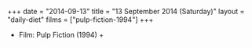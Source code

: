 +++
date = "2014-09-13"
title = "13 September 2014 (Saturday)"
layout = "daily-diet"
films = ["pulp-fiction-1994"]
+++


* Film: Pulp Fiction (1994) +

